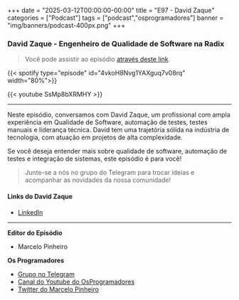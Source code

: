 +++
date = "2025-03-12T00:00:00-00:00"
title = "E97 - David Zaque"
categories = ["Podcast"]
tags = ["podcast","osprogramadores"]
banner = "img/banners/podcast-400px.png"
+++

### David Zaque - Engenheiro de Qualidade de Software na Radix
> Você pode assistir ao episódio [através deste link](https://www.youtube.com/watch?v=SsMp8bXRMHY).

{{< spotify type="episode" id="4vkoH8Nvg1YAXguq7v08rq" width="80%">}}

{{< youtube SsMp8bXRMHY >}}

___

Neste episódio, conversamos com David Zaque, um profissional com ampla experiência em Qualidade de Software, automação de testes, testes manuais e liderança técnica. David tem uma trajetória sólida na indústria de tecnologia, com atuação em projetos de alta complexidade.

Se você deseja entender mais sobre qualidade de software, automação de testes e  integração de sistemas, este episódio é para você!

> Junte-se a nós no grupo do Telegram para trocar ideias e acompanhar as novidades da nossa comunidade!

#### Links do David Zaque

* [LinkedIn](https://www.linkedin.com/in/davidzaque-araujo/)

___


**Editor do Episódio**

- Marcelo Pinheiro

**Os Programadores**

- [Grupo no Telegram](https://t.me/osprogramadores)
- [Canal do Youtube do OsProgramadores](https://www.youtube.com/channel/UCt_YNYGl6K5yNXlXEQDdwWg?view_as=subscriber)
- [Twitter do Marcelo Pinheiro](https://twitter.com/mpinheir)
